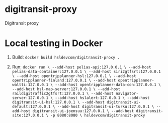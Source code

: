 # digitransit-proxy
Digitransit proxy

# Local testing in Docker

1. Build:
`docker build hsldevcom/digitransit-proxy .`

2. Run:
`docker run \
--add-host pelias-api:127.0.0.1 \
--add-host pelias-data-container:127.0.0.1 \
--add-host siri2gtfsrt:127.0.0.1 \
--add-host opentripplanner-hsl:127.0.0.1 \
--add-host opentripplanner-finland:127.0.0.1 \
--add-host opentripplanner-waltti:127.0.0.1 \
--add-host opentripplanner-data-con:127.0.0.1 \
--add-host hsl-map-server:127.0.0.1 \
--add-host raildigitraffic2gtfsrt:127.0.0.1 \
--add-host navigator-server:127.0.0.1 \
--add-host hslalert:127.0.0.1 \
--add-host digitransit-ui-hsl:127.0.0.1 \
--add-host digitransit-ui-default:127.0.0.1 \
--add-host digitransit-ui-turku:127.0.0.1 \
--add-host digitransit-ui-joensuu:127.0.0.1 \
--add-host digitransit-site:127.0.0.1 \
-p 8080:8080 \
hsldevcom/digitransit-proxy`
